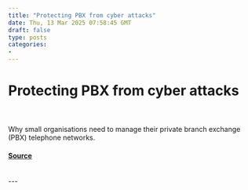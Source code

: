 ```yaml
---
title: "Protecting PBX from cyber attacks"
date: Thu, 13 Mar 2025 07:58:45 GMT
draft: false
type: posts
categories: 
- 
---
```

# Protecting PBX from cyber attacks

<br/>

<br/>
Why small organisations need to manage their private branch exchange (PBX) telephone networks.

#### [Source](https://www.ncsc.gov.uk/blog-post/protecting-pbx-from-cyber-attacks)

<br/>
---
